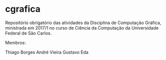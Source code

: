 # cgrafica

Repositório obrigatório das atividades da Disciplina de Computação Gráfica, ministrada em 2017/1 no curso de Ciência da Computação da Universidade Federal de São Carlos.

Membros:

Thiago Borges
André Vieira
Gustavo Eda
